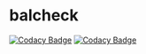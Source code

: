 # balcheck
[![Codacy Badge](https://api.codacy.com/project/badge/Grade/ca160b23d9f44825a0f89761d0441861)](https://app.codacy.com/gh/alexandereric995/balcheck?utm_source=github.com&utm_medium=referral&utm_content=alexandereric995/balcheck&utm_campaign=Badge_Grade)
[![Codacy Badge](https://api.codacy.com/project/badge/Grade/ca160b23d9f44825a0f89761d0441861)](https://app.codacy.com/gh/alexandereric995/balcheck?utm_source=github.com&utm_medium=referral&utm_content=alexandereric995/balcheck&utm_campaign=Badge_Grade)